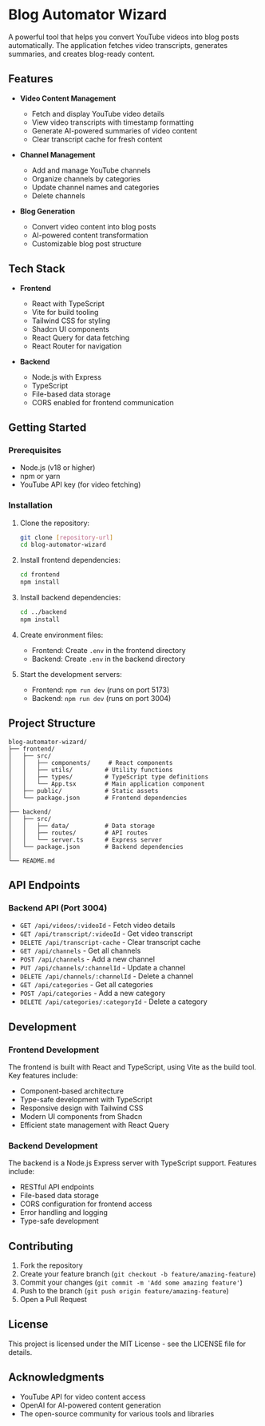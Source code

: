 # Blog Automator Wizard

A powerful tool that helps you convert YouTube videos into blog posts automatically. The application fetches video transcripts, generates summaries, and creates blog-ready content.

## Features

- **Video Content Management**
  - Fetch and display YouTube video details
  - View video transcripts with timestamp formatting
  - Generate AI-powered summaries of video content
  - Clear transcript cache for fresh content

- **Channel Management**
  - Add and manage YouTube channels
  - Organize channels by categories
  - Update channel names and categories
  - Delete channels

- **Blog Generation**
  - Convert video content into blog posts
  - AI-powered content transformation
  - Customizable blog post structure

## Tech Stack

- **Frontend**
  - React with TypeScript
  - Vite for build tooling
  - Tailwind CSS for styling
  - Shadcn UI components
  - React Query for data fetching
  - React Router for navigation

- **Backend**
  - Node.js with Express
  - TypeScript
  - File-based data storage
  - CORS enabled for frontend communication

## Getting Started

### Prerequisites

- Node.js (v18 or higher)
- npm or yarn
- YouTube API key (for video fetching)

### Installation

1. Clone the repository:
   ```bash
   git clone [repository-url]
   cd blog-automator-wizard
   ```

2. Install frontend dependencies:
   ```bash
   cd frontend
   npm install
   ```

3. Install backend dependencies:
   ```bash
   cd ../backend
   npm install
   ```

4. Create environment files:
   - Frontend: Create `.env` in the frontend directory
   - Backend: Create `.env` in the backend directory

5. Start the development servers:
   - Frontend: `npm run dev` (runs on port 5173)
   - Backend: `npm run dev` (runs on port 3004)

## Project Structure

```
blog-automator-wizard/
├── frontend/
│   ├── src/
│   │   ├── components/     # React components
│   │   ├── utils/         # Utility functions
│   │   ├── types/         # TypeScript type definitions
│   │   └── App.tsx        # Main application component
│   ├── public/            # Static assets
│   └── package.json       # Frontend dependencies
│
├── backend/
│   ├── src/
│   │   ├── data/          # Data storage
│   │   ├── routes/        # API routes
│   │   └── server.ts      # Express server
│   └── package.json       # Backend dependencies
│
└── README.md
```

## API Endpoints

### Backend API (Port 3004)

- `GET /api/videos/:videoId` - Fetch video details
- `GET /api/transcript/:videoId` - Get video transcript
- `DELETE /api/transcript-cache` - Clear transcript cache
- `GET /api/channels` - Get all channels
- `POST /api/channels` - Add a new channel
- `PUT /api/channels/:channelId` - Update a channel
- `DELETE /api/channels/:channelId` - Delete a channel
- `GET /api/categories` - Get all categories
- `POST /api/categories` - Add a new category
- `DELETE /api/categories/:categoryId` - Delete a category

## Development

### Frontend Development

The frontend is built with React and TypeScript, using Vite as the build tool. Key features include:

- Component-based architecture
- Type-safe development with TypeScript
- Responsive design with Tailwind CSS
- Modern UI components from Shadcn
- Efficient state management with React Query

### Backend Development

The backend is a Node.js Express server with TypeScript support. Features include:

- RESTful API endpoints
- File-based data storage
- CORS configuration for frontend access
- Error handling and logging
- Type-safe development

## Contributing

1. Fork the repository
2. Create your feature branch (`git checkout -b feature/amazing-feature`)
3. Commit your changes (`git commit -m 'Add some amazing feature'`)
4. Push to the branch (`git push origin feature/amazing-feature`)
5. Open a Pull Request

## License

This project is licensed under the MIT License - see the LICENSE file for details.

## Acknowledgments

- YouTube API for video content access
- OpenAI for AI-powered content generation
- The open-source community for various tools and libraries
